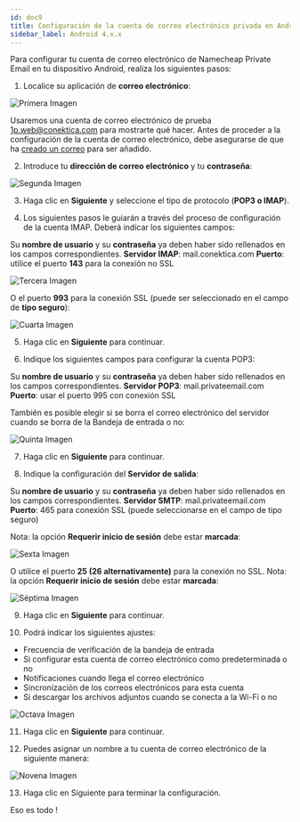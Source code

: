 ```yaml
---
id: doc9
title: Configuración de la cuenta de correo electrónico privada en Android 4.x.x
sidebar_label: Android 4.x.x
---
```

Para configurar tu cuenta de correo electrónico de Namecheap Private Email en tu dispositivo Android, realiza los siguientes pasos: 

1. Localice su aplicación de **correo electrónico**:

![Primera Imagen](https://raw.githubusercontent.com/adanuriplata/cnk-external-doku/master/static/img/Android4.x.x/1Q.jpeg)

Usaremos una cuenta de correo electrónico de prueba 1p.web@conektica.com para mostrarte qué hacer. 
Antes de proceder a la configuración de la cuenta de correo electrónico, debe asegurarse de que ha [creado un correo](https://www.namecheap.com/support/knowledgebase/article.aspx/1049/2215/how-to-create-namecheap-private-email-mailbox/) para ser añadido. 

2. Introduce tu **dirección de correo electrónico** y tu **contraseña**: 

![Segunda Imagen](https://raw.githubusercontent.com/adanuriplata/cnk-external-doku/master/static/img/Android4.x.x/2Q.jpeg)

3. Haga clic en **Siguiente** y seleccione el tipo de protocolo (**POP3 o IMAP**). 

4. Los siguientes pasos le guiarán a través del proceso de configuración de la cuenta IMAP.
Deberá indicar los siguientes campos: 

Su **nombre de usuario** y su **contraseña** ya deben haber sido rellenados en los campos correspondientes. 
**Servidor IMAP**: mail.conektica.com 
**Puerto**: utilice el puerto **143** para la conexión no SSL 

![Tercera Imagen](https://raw.githubusercontent.com/adanuriplata/cnk-external-doku/master/static/img/Android4.x.x/4Q.jPeg)

O el puerto **993** para la conexión SSL (puede ser seleccionado en el campo de **tipo seguro**):

![Cuarta Imagen](https://raw.githubusercontent.com/adanuriplata/cnk-external-doku/master/static/img/Android4.x.x/5Q.png)

5. Haga clic en **Siguiente** para continuar. 

6. Indique los siguientes campos para configurar la cuenta POP3: 

Su **nombre de usuario** y su **contraseña** ya deben haber sido rellenados en los campos correspondientes. 
**Servidor POP3**: mail.privateemail.com 
**Puerto**: usar el puerto 995 con conexión SSL 

También es posible elegir si se borra el correo electrónico del servidor cuando se borra de la Bandeja de entrada o no:

![Quinta Imagen](https://raw.githubusercontent.com/adanuriplata/cnk-external-doku/master/static/img/Android4.x.x/5W.png)

7. Haga clic en **Siguiente** para continuar. 

8. Indique la configuración del **Servidor de salida**: 

Su **nombre de usuario** y su **contraseña** ya deben haber sido rellenados en los campos correspondientes. 
**Servidor SMTP**: mail.privateemail.com 
**Puerto**: 465 para conexión SSL (puede seleccionarse en el campo de tipo seguro) 

Nota: la opción **Requerir inicio de sesión** debe estar **marcada**: 

![Sexta Imagen](https://raw.githubusercontent.com/adanuriplata/cnk-external-doku/master/static/img/Android4.x.x/6Q.jpeg)

O utilice el puerto **25 (26 alternativamente)** para la conexión no SSL. 
Nota: la opción **Requerir inicio de sesión** debe estar **marcada**:

![Séptima Imagen](https://raw.githubusercontent.com/adanuriplata/cnk-external-doku/master/static/img/Android4.x.x/7Q.jpeg)

9. Haga clic en **Siguiente** para continuar. 

10. Podrá indicar los siguientes ajustes: 

- Frecuencia de verificación de la bandeja de entrada
- Si configurar esta cuenta de correo electrónico como predeterminada o no
- Notificaciones cuando llega el correo electrónico
- Sincronización de los correos electrónicos para esta cuenta
- Si descargar los archivos adjuntos cuando se conecta a la Wi-Fi o no

![Octava Imagen](https://raw.githubusercontent.com/adanuriplata/cnk-external-doku/master/static/img/Android4.x.x/8Q.jpeg)

11. Haga clic en **Siguiente** para continuar. 

12. Puedes asignar un nombre a tu cuenta de correo electrónico de la siguiente manera: 

![Novena Imagen](https://raw.githubusercontent.com/adanuriplata/cnk-external-doku/master/static/img/Android4.x.x/9Q.jpeg)

13. Haga clic en Siguiente para terminar la configuración. 

Eso es todo !